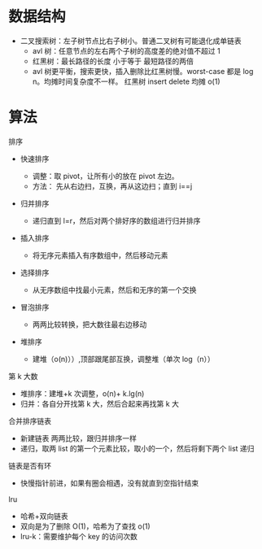 # 数据结构

- 二叉搜索树：左子树节点比右子树小。普通二叉树有可能退化成单链表
  - avl 树：任意节点的左右两个子树的高度差的绝对值不超过 1
  - 红黑树：最长路径的长度 小于等于 最短路径的两倍
  - avl 树更平衡，搜索更快，插入删除比红黑树慢。worst-case 都是 log n。均摊时间复杂度不一样。 红黑树 insert delete 均摊 o(1)

# 算法

排序

- 快速排序
  - 调整：取 pivot，让所有小的放在 pivot 左边。
  - 方法： 先从右边扫，互换，再从这边扫；直到 i==j
- 归并排序

  - 递归直到 l=r，然后对两个排好序的数组进行归并排序

- 插入排序

  - 将无序元素插入有序数组中，然后移动元素

- 选择排序
  - 从无序数组中找最小元素，然后和无序的第一个交换
- 冒泡排序
  - 两两比较转换，把大数往最右边移动
- 堆排序
  - 建堆（o(n)））,顶部跟尾部互换，调整堆（单次 log（n））

第 k 大数

- 堆排序：建堆+k 次调整，o(n)+ k.lg(n)
- 归并：各自分开找第 k 大，然后合起来再找第 k 大

合并排序链表

- 新建链表 两两比较，跟归并排序一样
- 递归，取两 list 的第一个元素比较，取小的一个，然后将剩下两个 list 递归

链表是否有环

- 快慢指针前进，如果有圈会相遇，没有就直到空指针结束

lru

- 哈希+双向链表
- 双向是为了删除 O(1)，哈希为了查找 o(1)
- lru-k：需要维护每个 key 的访问次数
